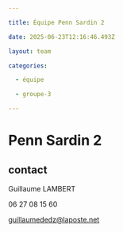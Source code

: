 ```yaml
---

title: Équipe Penn Sardin 2

date: 2025-06-23T12:16:46.493Z

layout: team

categories:

  - équipe

  - groupe-3

---
```


# Penn Sardin 2



## contact 

Guillaume LAMBERT

06 27 08 15 60

guillaumededz@laposte.net

